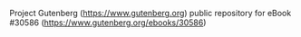 Project Gutenberg (https://www.gutenberg.org) public repository for eBook #30586 (https://www.gutenberg.org/ebooks/30586)
